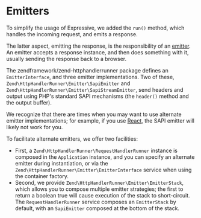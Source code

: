 # Emitters

To simplify the usage of Expressive, we added the `run()` method, which handles
the incoming request, and emits a response.

The latter aspect, emitting the response, is the responsibility of an
[emitter](https://docs.zendframework.com/zend-httphandlerrunner/emitters/).
An emitter accepts a response instance, and then does something with it, usually
sending the response back to a browser.

The zendframework/zend-httphandlerrunner package defines an `EmitterInterface`,
and three emitter implementations. Two of these,
`Zend\HttpHandlerRunner\Emitter\SapiEmitter` and
`Zend\HttpHandlerRunner\Emitter\SapiStreamEmitter`, send headers and output
using PHP's standard SAPI mechanisms (the `header()` method and the output
buffer).

We recognize that there are times when you may want to use alternate emitter
implementations; for example, if you use [React](http://reactphp.org), the SAPI
emitter will likely not work for you.

To facilitate alternate emitters, we offer two facilities:

- First, a `Zend\HttpHandlerRunner\RequestHandlerRunner` instance is composed
  in the `Application` instance, and you can specify an alternate
  emitter during instantiation, or via the `Zend\HttpHandlerRunner\Emitter\EmitterInterface`
  service when using the container factory.
- Second, we provide `Zend\HttpHandlerRunner\Emitter\EmitterStack`, which allows
  you to compose multiple emitter strategies; the first to return a boolean true
  will cause execution of the stack to short-circuit.  The `RequestHandlerRunner`
  service composes an `EmitterStack` by default, with an `SapiEmitter` composed
  at the bottom of the stack.
